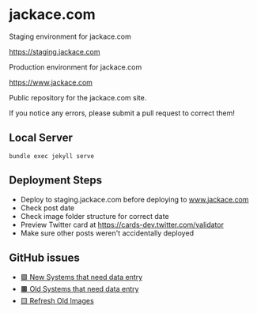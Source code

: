 # jackace.com

Staging environment for jackace.com

https://staging.jackace.com

Production environment for jackace.com

https://www.jackace.com

Public repository for the jackace.com site.

If you notice any errors, please submit a pull request to correct them!

## Local Server

`bundle exec jekyll serve`

## Deployment Steps

* Deploy to staging.jackace.com before deploying to www.jackace.com
* Check post date
* Check image folder structure for correct date
* Preview Twitter card at https://cards-dev.twitter.com/validator
* Make sure other posts weren't accidentally deployed

## GitHub issues
* [🟪 New Systems that need data entry](https://github.com/JackAce/dev.jackace.com/issues?q=is%3Aissue%20state%3Aopen%20%F0%9F%9F%AA%20sort%3Acreated-asc)
* [🟫 Old Systems that need data entry](https://github.com/JackAce/dev.jackace.com/issues?q=is%3Aissue%20state%3Aopen%20%F0%9F%9F%AB%20sort%3Acreated-desc)
* [🟨 Refresh Old Images](https://github.com/JackAce/dev.jackace.com/issues?q=is%3Aissue%20state%3Aopen%20%F0%9F%9F%A8%20sort%3Acreated-desc)
